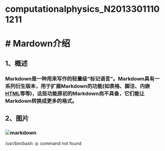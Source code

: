 # computationalphysics_N20133011101211
# #                              Mardown介绍
##  1、概述 
###    Markdown是一种用来写作的轻量级“标记语言”。Markdown具有一系列衍生版本，用于扩展Markdown的功能(如表格、脚注、内嵌[HTML](http://baike.so.com/doc/5869876-6082735.html)等等)，这些功能原初的Markdown尚不具备，它们能让Markdown转换成更多的格式。
##  2、图片
###  ![markdown](http://i7.qhimg.com/dr/270_500_/t0185a239389442f866.jpg)
/usr/bin/bash: q: command not found
